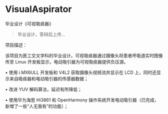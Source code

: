 # VisualAspirator
毕业设计《可视吸痰器》

> 毕业设计，答辩后上传...

项目描述： 

该项目为医工交叉学科的毕业设计。可视吸痰器通过摄像头将患者呼吸道实时图像传至 Linux 开发板显示，电动吸引器为可视吸痰器提供负压源。

• 使用 i.MX6ULL 开发板和 V4L2 获取摄像头视频流并显示在 LCD 上，同时还显示来自吸痰器和电动吸引器的传感器数据；

• 改进 YUV 解码算法，延迟有所降低；

• 使用华为海思 Hi3861 和 OpenHarmony 操作系统开发电动吸引器（已完成，新增了一些“人无我有”的功能）；
